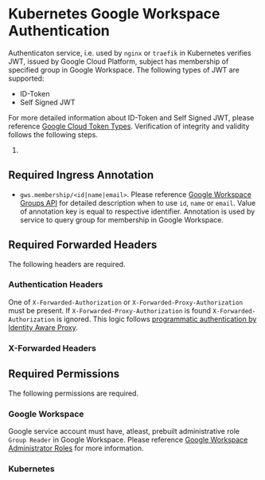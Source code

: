 # Kubernetes Google Workspace Authentication
Authenticaton service, i.e. used by `nginx` or `traefik` in Kubernetes verifies JWT, issued by Google Cloud Platform, subject has membership of specified group in Google Workspace. The following types of JWT are supported:

- ID-Token
- Self Signed JWT

For more detailed information about ID-Token and Self Signed JWT, please reference [Google Cloud Token Types][Google Cloud Token Types]. Verification of integrity and validity follows the following steps.

1. 

## Required Ingress Annotation
- `gws.membership/<id|name|email>`. Please reference [Google Workspace Groups API][Google Workspace Groups API] for detailed description when to use `id`, `name` or `email`.
  Value of annotation key is equal to respective identifier. Annotation is used by service to query group for membership in Google Workspace.

## Required Forwarded Headers
The following headers are required.

### Authentication Headers
One of `X-Forwarded-Authorization` or `X-Forwarded-Proxy-Authorization` must be present. If `X-Forwarded-Proxy-Authorization` is found `X-Forwarded-Authorization` is ignored.
This logic follows [programmatic authentication by Identity Aware Proxy][Programmatic Authentication].

### X-Forwarded Headers



## Required Permissions
The following permissions are required.

### Google Workspace
Google service account must have, atleast, prebuilt administrative role `Group Reader` in Google Workspace. Please reference [Google Workspace Administrator Roles][Google Workspace Administrator Roles] for more information.

### Kubernetes

[Google Workspace Groups API]: <https://developers.google.com/admin-sdk/directory/reference/rest/v1/groups> "Google Workspace Groups API"
[Google Workspace Administrator Roles]: <https://support.google.com/a/answer/2405986> "Google Workspace Administrator Roles"
[Google Cloud Token Types]: <https://cloud.google.com/docs/authentication/token-types> "Google Cloud Token Types"
[Programmatic Authentication]: <https://cloud.google.com/iap/docs/authentication-howto#authenticating_from_proxy-authorization_header> "Programmatic Authentication"

